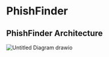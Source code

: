 # PhishFinder
## PhishFinder Architecture
![Untitled Diagram drawio](https://github.com/Levi-Hutchins/PhishFinder/assets/98019350/b7dec64a-94fa-4402-b8be-27d98f54c93c)
